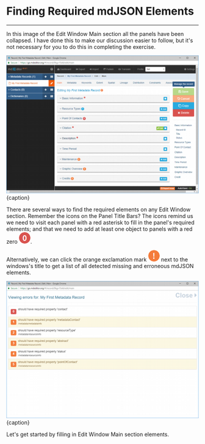# Finding Required mdJSON Elements
---

In this image of the <span class="md-window">Edit Window</span> <span class="md-section">Main</span> section all the panels have been collapsed.  I have done this to make our discussion easier to follow, but it's not necessary for you to do this in completing the exercise.    

![Edit Window - Main Section](/assets/get-started/edit-window-main-collapsed.png){caption}

There are several ways to find the required elements on any <span class="md-window">Edit Window</span> section.  Remember the icons on the <span class="md-window">Panel Title Bars</span>?  The icons remind us we need to visit each panel with a red asterisk <i class="fa fa-asterisk required"> </i> to fill in the panel's required elements; and that we need to add at least one object to panels with a red zero ![](/assets/bullets/count-red.png).  

Alternatively, we can click the orange exclamation mark ![](/assets/bullets/bang-orange.png) next to the windows's title to get a list of all detected missing and erroneous mdJSON elements.  

![mdJSON Record Error List](/assets/get-started/error-report.png){caption}

Let's get started by filling in <span class="md-window">Edit Window</span> <span class="md-section">Main</span> section elements.
